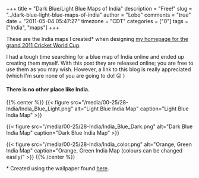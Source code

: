 +++
title = "Dark Blue/Light Blue Maps of India"
description = "Free!"
slug = "../dark-blue-light-blue-maps-of-india"
author = "Lobo"
comments = "true"
date = "2011-05-04 05:47:27"
timezone = "CDT"
categories = ["0"]
tags = ["India", "maps"]
+++

These are the India maps I created* when designing [my homepage for the grand 2011 Cricket World Cup](/blog/2011-world-cup-men-in-blue-will-rock-the-world/).

I had a tough time searching for a blue map of India online and ended up creating them myself. With this post they are released online; you are free to use them as you may wish. However, a link to this blog is really appreciated (which I'm sure none of you are going to do! :stuck_out_tongue_closed_eyes: )



#### There is no other place like India.
{{% center %}}
{{< figure src="/media/00-25/28-India/India_Blue_Light.png" alt="Light Blue India Map" caption="Light Blue India Map" >}}

{{< figure src="/media/00-25/28-India/India_Blue_Dark.png" alt="Dark Blue India Map" caption="Dark Blue India Map" >}}

{{< figure src="/media/00-25/28-India/India_color.png" alt="Orange, Green India Map" caption="Orange, Green India Map (colours can be changed easily)" >}}
{{% /center %}}

\* Created using the wallpaper found [here](http://kushaldas.in/posts/fedora-india-wallpaper/).
